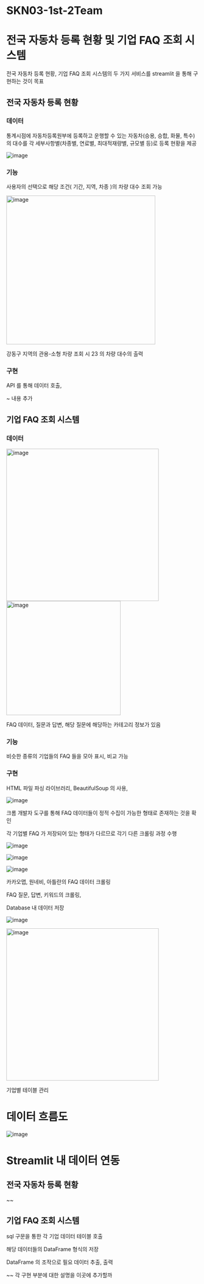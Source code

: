# SKN03-1st-2Team
# 전국 자동차 등록 현황 및 기업 FAQ 조회 시스템

전국 자동차 등록 현황, 기업 FAQ 조회 시스템의 두 가지 서비스를 streamlit 을 통해 구현하는 것이 목표

## 전국 자동차 등록 현황

### 데이터

통계시점에 자동차등록원부에 등록하고 운행할 수 있는 자동차(승용, 승합, 화물, 특수)의 대수를 각 세부사항별(차종별, 연료별, 최대적재량별, 규모별 등)로 등록 현황을 제공

![image](https://github.com/user-attachments/assets/76591312-73a7-4cae-ba81-f2c3f99546a3)

### 기능

사용자의 선택으로 해당 조건( 기간, 지역, 차종 )의 차량 대수 조회 가능

<img width="391" alt="image" src="https://github.com/user-attachments/assets/31c77063-65b9-4208-8357-7ae7314842d1">

강동구 지역의 관용-소형 차량 조회 시 23 의 차량 대수의 출력

### 구현

API 를 통해 데이터 호출, 


~ 내용 추가



## 기업 FAQ 조회 시스템

### 데이터

<img width="400" alt="image" src="https://github.com/user-attachments/assets/5f9575b8-1eb0-46c0-9a2b-d0531b07333d">

<img width="300" alt="image" src="https://github.com/user-attachments/assets/4e9bd7fa-b9a6-456d-bf32-368f1903f6e3">



FAQ 데이터, 질문과 답변, 해당 질문에 해당하는 카테고리 정보가 있음

### 기능

비슷한 종류의 기업들의 FAQ 들을 모아 표시, 비교 가능


### 구현

HTML 파일 파싱 라이브러리, BeautifulSoup 의 사용,

![image](https://github.com/user-attachments/assets/c59d6171-3412-435f-9a7e-0693ce9fe1a6)

크롬 개발자 도구를 통해 FAQ 데이터들이 정적 수집이 가능한 형태로 존재하는 것을 확인

각 기업별 FAQ 가 저장되어 있는 형태가 다르므로 각기 다른 크롤링 과정 수행

![image](https://github.com/user-attachments/assets/5fdbba81-e909-4e76-beb4-11f967e82715)

![image](https://github.com/user-attachments/assets/2f188a34-098a-44ed-b3f0-7b9ad092d7d1)

![image](https://github.com/user-attachments/assets/045e04df-1d5d-45cb-ab89-aaefaa82b1ec)


카카오맵, 원네비, 아틀란의 FAQ 데이터 크롤링

FAQ 질문, 답변, 키워드의 크롤링,

Database 내 데이터 저장

![image](https://github.com/user-attachments/assets/06001bb7-51b9-46ca-9e33-b5a00cb3e222)

<img width="400" alt="image" src="https://github.com/user-attachments/assets/b26293ef-9f53-4875-b32e-1ffee4c29e35">


기업별 테이블 관리

# 데이터 흐름도

![image](https://github.com/user-attachments/assets/92f489bb-abaf-4603-a160-b95fe4502661)





# Streamlit 내 데이터 연동

## 전국 자동차 등록 현황


~~



## 기업 FAQ 조회 시스템

sql 구문을 통한 각 기업 데이터 테이블 호출

해당 데이터들의 DataFrame 형식의 저장

DataFrame 의 조작으로 필요 데이터 추출, 출력










~~ 각 구현 부분에 대한 설명을 이곳에 추가할까



